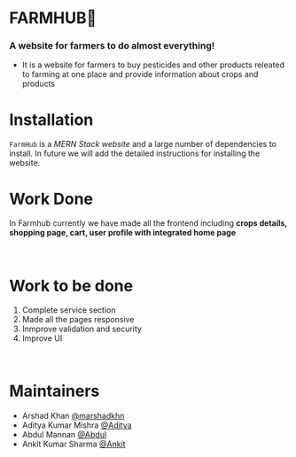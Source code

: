# FARMHUB🌾
### A website for farmers to do almost everything!
* It is a website for farmers to buy pesticides and other products releated to farming at one place and provide information about crops and products
  
  
# Installation
`FarmHub` is a *MERN Stack website* and a large number of dependencies to install. In future we will add the detailed instructions for installing the website.

# Work Done
In Farmhub currently we have made all the frontend including **crops details, shopping page, cart, user profile with integrated home page**

</br>

# Work to be done
1. Complete service section
2. Made all the pages responsive
3. Inmprove validation and security
4. Improve UI 
   
</br>


# Maintainers
* Arshad Khan [@marshadkhn](https://github.com/marshadkhn/)
* Aditya Kumar Mishra [@Aditya](https://github.com/Adityamishra9719/)
* Abdul Mannan [@Abdul](https://github.com/Abdul-365/)
* Ankit Kumar Sharma [@Ankit](https://github.com/GuryonAnkit/)





